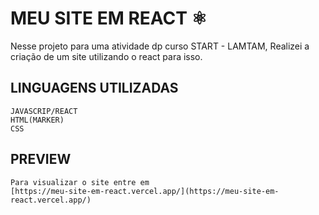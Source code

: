 # MEU SITE EM REACT ⚛️
Nesse projeto para uma atividade dp curso START - LAMTAM, 
Realizei a criação de um site utilizando o react para isso.

## LINGUAGENS UTILIZADAS

```
JAVASCRIP/REACT
HTML(MARKER)
CSS
```

## PREVIEW
```
Para visualizar o site entre em
[https://meu-site-em-react.vercel.app/](https://meu-site-em-react.vercel.app/)
```
